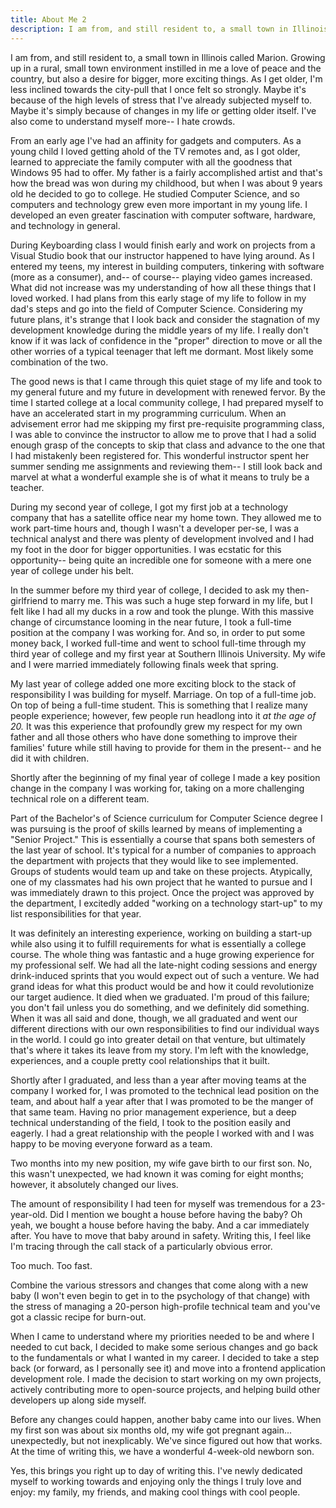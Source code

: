 ```yaml
---
title: About Me 2
description: I am from, and still resident to, a small town in Illinois called Marion. Growing up in a rural, small town environment instilled in me a love of peace and the country, but also a desire for bigger, more exciting things.
---
```


I am from, and still resident to, a small town in Illinois called Marion. Growing up in a rural, small town environment instilled in me a love of peace and the country, but also a desire for bigger, more exciting things. As I get older, I'm less inclined towards the city-pull that I once felt so strongly. Maybe it's because of the high levels of stress that I've already subjected myself to. Maybe it's simply because of changes in my life or getting older itself. I've also come to understand myself more-- I hate crowds.

From an early age I've had an affinity for gadgets and computers. As a young child I loved getting ahold of the TV remotes and, as I got older, learned to appreciate the family computer with all the goodness that Windows 95 had to offer. My father is a fairly accomplished artist and that's how the bread was won during my childhood, but when I was about 9 years old he decided to go to college. He studied Computer Science, and so computers and technology grew even more important in my young life. I developed an even greater fascination with computer software, hardware, and technology in general.

During Keyboarding class I would finish early and work on projects from a Visual Studio book that our instructor happened to have lying around. As I entered my teens, my interest in building computers, tinkering with software (more as a consumer), and-- of course-- playing video games increased. What did not increase was my understanding of how all these things that I loved worked. I had plans from this early stage of my life to follow in my dad's steps and go into the field of Computer Science. Considering my future plans, it's strange that I look back and consider the stagnation of my development knowledge during the middle years of my life. I really don't know if it was lack of confidence in the "proper" direction to move or all the other worries of a typical teenager that left me dormant. Most likely some combination of the two.

The good news is that I came through this quiet stage of my life and took to my general future and my future in development with renewed fervor. By the time I started college at a local community college, I had prepared myself to have an accelerated start in my programming curriculum. When an advisement error had me skipping my first pre-requisite programming class, I was able to convince the instructor to allow me to prove that I had a solid enough grasp of the concepts to skip that class and advance to the one that I had mistakenly been registered for. This wonderful instructor spent her summer sending me assignments and reviewing them-- I still look back and marvel at what a wonderful example she is of what it means to truly be a teacher.

During my second year of college, I got my first job at a technology company that has a satellite office near my home town. They allowed me to work part-time hours and, though I wasn't a developer per-se, I was a technical analyst and there was plenty of development involved and I had my foot in the door for bigger opportunities. I was ecstatic for this opportunity-- being quite an incredible one for someone with a mere one year of college under his belt.

In the summer before my third year of college, I decided to ask my then-girlfriend to marry me. This was such a huge step forward in my life, but I felt like I had all my ducks in a row and took the plunge. With this massive change of circumstance looming in the near future, I took a full-time position at the company I was working for. And so, in order to put some money back, I worked full-time and went to school full-time through my third year of college and my first year at Southern Illinois University. My wife and I were married immediately following finals week that spring.

My last year of college added one more exciting block to the stack of responsibility I was building for myself. Marriage. On top of a full-time job. On top of being a full-time student. This is something that I realize many people experience; however, few people run headlong into it _at the age of 20._ It was this experience that profoundly grew my respect for my own father and all those others who have done something to improve their families' future while still having to provide for them in the present-- and he did it with children.

Shortly after the beginning of my final year of college I made a key position change in the company I was working for, taking on a more challenging technical role on a different team.

Part of the Bachelor's of Science curriculum for Computer Science degree I was pursuing is the proof of skills learned by means of implementing a "Senior Project." This is essentially a course that spans both semesters of the last year of school. It's typical for a number of companies to approach the department with projects that they would like to see implemented. Groups of students would team up and take on these projects. Atypically, one of my classmates had his own project that he wanted to pursue and I was immediately drawn to this project. Once the project was approved by the department, I excitedly added "working on a technology start-up" to my list responsibilities for that year.

It was definitely an interesting experience, working on building a start-up while also using it to fulfill requirements for what is essentially a college course. The whole thing was fantastic and a huge growing experience for my professional self. We had all the late-night coding sessions and energy drink-induced sprints that you would expect out of such a venture. We had grand ideas for what this product would be and how it could revolutionize our target audience. It died when we graduated. I'm proud of this failure; you don't fail unless you do something, and we definitely did something. When it was all said and done, though, we all graduated and went our different directions with our own responsibilities to find our individual ways in the world. I could go into greater detail on that venture, but ultimately that's where it takes its leave from my story. I'm left with the knowledge, experiences, and a couple pretty cool relationships that it built.

Shortly after I graduated, and less than a year after moving teams at the company I worked for, I was promoted to the technical lead position on the team, and about half a year after that I was promoted to be the manger of that same team. Having no prior management experience, but a deep technical understanding of the field, I took to the position easily and eagerly. I had a great relationship with the people I worked with and I was happy to be moving everyone forward as a team.

Two months into my new position, my wife gave birth to our first son. No, this wasn't unexpected, we had known it was coming for eight months; however, it absolutely changed our lives.

The amount of responsibility I had teen for myself was tremendous for a 23-year-old. Did I mention we bought a house before having the baby? Oh yeah, we bought a house before having the baby. And a car immediately after. You have to move that baby around in safety. Writing this, I feel like I'm tracing through the call stack of a particularly obvious error.

Too much. Too fast.

Combine the various stressors and changes that come along with a new baby (I won't even begin to get in to the psychology of that change) with the stress of managing a 20-person high-profile technical team and you've got a classic recipe for burn-out.

When I came to understand where my priorities needed to be and where I needed to cut back, I decided to make some serious changes and go back to the fundamentals or what I wanted in my career. I decided to take a step back (or forward, as I personally see it) and move into a frontend application development role. I made the decision to start working on my own projects, actively contributing more to open-source projects, and helping build other developers up along side myself.

Before any changes could happen, another baby came into our lives. When my first son was about six months old, my wife got pregnant again... unexpectedly, but not inexplicably. We've since figured out how that works. At the time of writing this, we have a wonderful 4-week-old newborn son.

Yes, this brings you right up to day of writing this. I've newly dedicated myself to working towards and enjoying only the things I truly love and enjoy: my family, my friends, and making cool things with cool people.